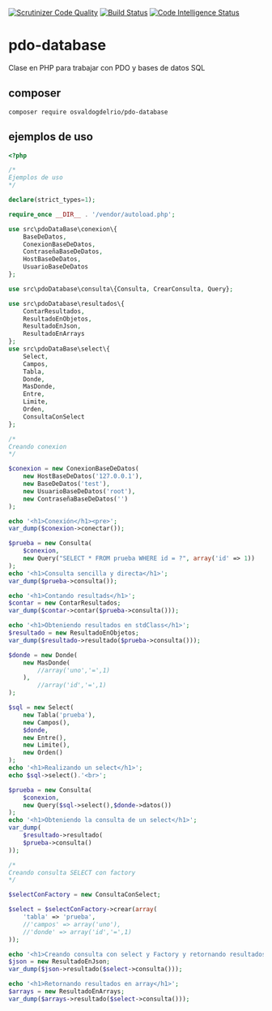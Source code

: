 [![Scrutinizer Code Quality](https://scrutinizer-ci.com/g/OsvaldoGDelRio/pdo-database/badges/quality-score.png?b=main)](https://scrutinizer-ci.com/g/OsvaldoGDelRio/pdo-database/?branch=main)
[![Build Status](https://scrutinizer-ci.com/g/OsvaldoGDelRio/pdo-database/badges/build.png?b=main)](https://scrutinizer-ci.com/g/OsvaldoGDelRio/pdo-database/build-status/main)
[![Code Intelligence Status](https://scrutinizer-ci.com/g/OsvaldoGDelRio/pdo-database/badges/code-intelligence.svg?b=main)](https://scrutinizer-ci.com/code-intelligence)
# pdo-database
Clase en PHP para trabajar con PDO y bases de datos SQL

## composer
```shell
composer require osvaldogdelrio/pdo-database
```
## ejemplos de uso
```php
<?php

/*
Ejemplos de uso
*/

declare(strict_types=1);

require_once __DIR__ . '/vendor/autoload.php';

use src\pdoDataBase\conexion\{
    BaseDeDatos,
    ConexionBaseDeDatos,
    ContraseñaBaseDeDatos,
    HostBaseDeDatos,
    UsuarioBaseDeDatos
};

use src\pdoDatabase\consulta\{Consulta, CrearConsulta, Query};

use src\pdoDatabase\resultados\{
    ContarResultados,
    ResultadoEnObjetos,
    ResultadoEnJson,
    ResultadoEnArrays
};
use src\pdoDataBase\select\{
    Select,
    Campos,
    Tabla,
    Donde,
    MasDonde,
    Entre,
    Limite,
    Orden,
    ConsultaConSelect
};

/*
Creando conexion
*/

$conexion = new ConexionBaseDeDatos(
    new HostBaseDeDatos('127.0.0.1'),
    new BaseDeDatos('test'),
    new UsuarioBaseDeDatos('root'),
    new ContraseñaBaseDeDatos('')
);

echo '<h1>Conexión</h1><pre>';
var_dump($conexion->conectar());

$prueba = new Consulta(
    $conexion,
    new Query("SELECT * FROM prueba WHERE id = ?", array('id' => 1))
);
echo '<h1>Consulta sencilla y directa</h1>';
var_dump($prueba->consulta());

echo '<h1>Contando resultads</h1>';
$contar = new ContarResultados;
var_dump($contar->contar($prueba->consulta()));

echo '<h1>Obteniendo resultados en stdClass</h1>';
$resultado = new ResultadoEnObjetos;
var_dump($resultado->resultado($prueba->consulta()));

$donde = new Donde(
    new MasDonde(
        //array('uno','=',1)
    ),
        //array('id','=',1)
);

$sql = new Select(
    new Tabla('prueba'),
    new Campos(),
    $donde,
    new Entre(),
    new Limite(),
    new Orden()
);
echo '<h1>Realizando un select</h1>';
echo $sql->select().'<br>';

$prueba = new Consulta(
    $conexion,
    new Query($sql->select(),$donde->datos())
);
echo '<h1>Obteniendo la consulta de un select</h1>';
var_dump(
    $resultado->resultado(
    $prueba->consulta()
));

/*
Creando consulta SELECT con factory
*/

$selectConFactory = new ConsultaConSelect;

$select = $selectConFactory->crear(array(
    'tabla' => 'prueba',
    //'campos' => array('uno'),
    //'donde' => array('id','=',1)
));

echo '<h1>Creando consulta con select y Factory y retornando resultados en JSON</h1>';
$json = new ResultadoEnJson;
var_dump($json->resultado($select->consulta()));

echo '<h1>Retornando resultados en array</h1>';
$arrays = new ResultadoEnArrays;
var_dump($arrays->resultado($select->consulta()));
```